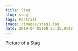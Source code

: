```yaml
---
title: Stag
slug: stag
tags: Portrait
image: /images/stag1.jpg
date: 2019-04-05T08:23:25.914Z
---
```

Picture of a Stag
